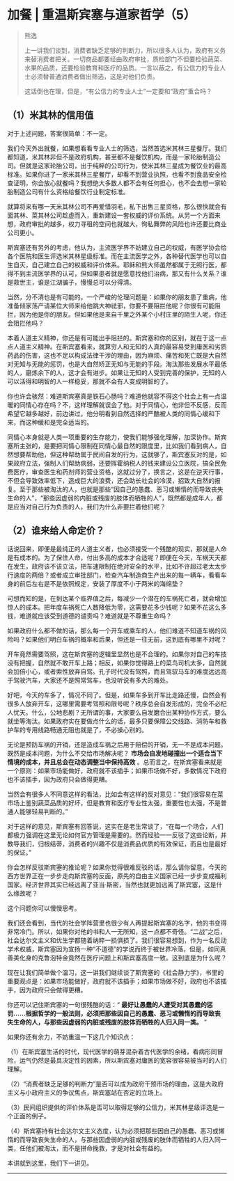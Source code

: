 # 加餐 | 重温斯宾塞与道家哲学（5）

> 熊逸
> 
> 上一讲我们谈到，消费者缺乏足够的判断力，所以很多人认为，政府有义务来替消费者把关。一切商品都要经由政府审批，质检部门不但要检验蔬菜、水果的品质，还要检验教育和医疗的品质。一言以蔽之，有公信力的专业人士必须替普通消费者做出筛选，这是对他们负责。
> 
> 这话倒也在理，但是，“有公信力的专业人士”一定要和“政府”重合吗？

## （1）米其林的信用值

对于上述问题，答案很简单：不一定。

我们今天外出就餐，如果想看看专业人士的筛选，当然首选米其林三星餐厅。我们都知道，米其林非但不是政府机构，甚至都不是餐饮机构，而是一家轮胎制造公司。但就是这家轮胎公司，出于纯粹的公司行为，使米其林三星成为餐饮业的最高标准。如果你进了一家米其林三星餐厅，却看不到营业执照，也看不到食品安全检查证明，你会放心就餐吗？我想绝大多数人都不会有任何担心，也不会去想一家轮胎制造公司有什么资格给餐饮行业制定标准。

就算将来有哪一天米其林公司不再爱惜羽毛，私下出售三星资格，那么很快就会有面其林、菜其林公司趁虚而入，重新建设一套权威的评价系统。从另一个方面来想，政府审批的越多，权力寻租的空间也就越大，徇私舞弊的风险也许还要比商业公司更小。

斯宾塞还有另外的考虑，他认为，主流医学界不妨建立自己的权威，有医学协会给各个医院和医生评选米其林星级标准。而在主流医学之外，各种替代医学也可以自生自灭，自己建立自己的权威和评价体系。耶稣和熊大师虽然都属于无照行医，都得不到主流医学界的认可，但如果患者就是愿意找他们治病，那又有什么关系？谁是救世主，谁是江湖骗子，慢慢总可以分得清。

当然，分不清也是有可能的。一个严峻的伦理问题是：如果你的朋友患了重病，他准备倾家荡产请某位大师来给他跳大神祛邪，你要不要阻拦他呢？你很有可能阻拦，因为他是你的朋友。但如果他是来自千里之外某个小村庄里的陌生人呢，你还会阻拦他吗？

本着人道主义精神，你还是有可能出手阻拦的。斯宾塞和你的区别，就在于这一点点人道主义精神。在斯宾塞看来，就算穷人和无知的人真的最容易受到庸医和劣质药品的伤害，这也不足以构成法律干涉的理由，因为麻烦、痛苦和死亡既是大自然对无知与无能的惩罚，也是大自然矫正无知与无能的手段。淘汰那些发展水平最低的人，磨炼余下的人，这才会有进步。如果让无知的人受到完善的保护，无知的人可以活得和明智的人一样稳妥，那就不会有人变成明智的了。

你也许会骇然：难道斯宾塞真是铁石心肠吗？难道他就容不得这个社会上有一点温暖的同情心存在吗？不，这样理解就误会了他。对于同情心，他非但不反感，反而希望它越多越好，前边讲过，他分明看到自然选择的严酷被人类的同情心缓和下来，而这种缓和是完全适当的。

同情心本身就是人类一项重要的生存能力，使我们能够强化理解，加深协作。斯宾塞所主张的，是要把同情心限制在同情心最自然的限度里，比如我们看到病人，自然想要帮助他，但这种帮助属于民间自发的行为，这就够了，斯宾塞反对的是，如果政府立法，强制人们帮助病弱，还要挥霍纳税人的钱来建设公立医院，搞全民免费医疗，审查医生和药剂师的营业资格，这就过分了，换言之，这是在逆天行事，不但会导致效率低下，造成巨大的浪费，还会助长社会的冷漠，招致大自然的报复。至于那些被淘汰的人，也就是那些“因自己的愚蠢、恶习或懒惰的而导致丧失生命的人”，“那些因虚弱的内脏或残废的肢体而牺牲的人”，既然都是成年人，都是应当对自己行为负责的人，我们为什么非要拦着他们呢？

## （2）谁来给人命定价？

话说回来，即便是最纯正的人道主义者，也必须接受一个残酷的现实，那就是人命是有成本的。为了保住人命，付出多高的成本才合适呢？即便在今天，车祸天天都在发生，政府该不该立法，把车速限制在绝对安全的水平，比如不许超过老太太步行速度的两倍？或者成立审批部门，检查汽车制造商生产出来的每一辆车，看看车身的前后左右是不是依照规定，安装了厚度不小于两米的海绵垫？

可想而知的是，在到达某个临界值之后，每减少一个潜在的车祸死亡者，就会增加惊人的成本。把年度车祸死亡人数降低为零，这需要花多少钱呢？如果不花这么多钱，难道就应该受到道德的谴责吗？难道就是不尊重生命吗？

如果政府什么都不做的话，那么每一个开车或乘车的人，他们难道不知道车祸的风险吗？如果他们明白车祸的概率和后果，但还是一往无前，这到底有哪里不对呢？

开车竟然需要驾照，这在斯宾塞的逻辑里显然也是不合理的。如果你对自己的车技没有把握，自然就不敢开车上路；相反，如果你觉得路上的菜鸟司机太多，自然就会加倍小心，或者索性放弃自驾。孔子时代没有驾照，而且驾驭马车的难度远远高于驾驶汽车，大家还不是照常驾车，也没听说有多大的难处。

好吧，今天的车多了，情况不同了。但是，如果车多到开车比走路还慢，自然会有很多人放弃开车，这哪里需要考驾照和限号呢？秩序总会自发形成的，完全不必杞人忧天。什么，公地悲剧？无所谓的事，大家要么自发磨合出某种协作方式，要么就坐等淘汰。如果政府实在要做点什么的话，最多只要保障公交线路、消防车和救护车的专用线路畅通无阻也就是了，不必操心别的。

无论是预防车祸的开销，还是造成车祸之后用于赔偿的开销，无一不是成本问题。既然是成本问题，为什么不交给市场解决呢？ **市场会自发地碰撞出一个适合当下情境的成本，并且总会在动态调整当中保持高效** 。总而言之，在斯宾塞看来就是一个原则：如果市场能做好，政府就不该插手；如果市场做不好，多数情况下政府也不该插手，因为政府只会做得更糟。

当然会有很多人不同意这样的看法，比如会有这样的反对意见：“我们很容易在菜市场上鉴别蔬菜品质的好坏，但是教育和医疗专业性太强，重要性也太强，不是普通人能够轻易判断的。”

对于这样的意见，斯宾塞有回答说，这实在是老生常谈了，“在每一个场合，人们都极力强调在这里无论如何官方管理是需要的。然而经验一一反驳了这些论断，并教导我们，归根结蒂，消费者的兴趣不仅是消费品优质的有效保证，而且也是最好的保证。”

你会怎样反驳斯宾塞的推论呢？如果你觉得很难反驳的话，那么请你留意，今天的西方世界正在一步步走向斯宾塞的反面，原先的自由主义国家已经一步步变成福利国家。经济世界其实已经远离了亚当·斯密，当然也就更加远离了斯宾塞，这是什么缘故呢？

这个问题你可以慢慢思考。

我们还会看到，当代的社会学阵营里也很少有人再提起斯宾塞的名字，他的书变得非常冷门。所以，如果你对他的书和人一无所知，这一点都不奇怪。“二战”之后，社会达尔文主义和优生学都随着纳粹一损俱损了。我们很容易想到，作为一名反动学术权威，斯宾塞因为宣扬一种“不道德”的学说而终于被世界冷落，但是，如同真善美化身的克鲁泡特金竟然在医疗问题上和斯宾塞高度一致。这到底是为什么呢？

现在让我们简单做个温习，这一讲我们继续谈了斯宾塞的《社会静力学》，书里的重要观点是：如果市场能做好，政府就不该插手；如果市场做不好，政府也不该插手，因为政府只会做得更糟。

你还可以记住斯宾塞的一句很残酷的话：“ **最好让愚蠢的人遭受对其愚蠢的惩罚……根据哲学的一般法则，必须把那些因自己的愚蠢、恶习或懒惰的而导致丧失生命的人，与那些因虚弱的内脏或残废的肢体而牺牲的人归入同一类。** ”

如果你还有余力，不妨重温一下这几个知识点：

（1）在斯宾塞生活的时代，现代医学的萌芽混杂着古代医学的余绪，看病形同冒险，运气仍然是最具决定性的因素，所以斯宾塞对庸医的宽容很容易被当时的人们理解。

（2）“消费者缺乏足够的判断力”是否可以成为政府干预市场的理由，这是大政府主义与小政府主义的争议焦点，斯宾塞站在否定的立场上。

（3）民间组织提供的评价体系是否可以取得足够的公信力，米其林星级评选是一个正面的例子。

（4）斯宾塞持有社会达尔文主义态度，认为必须把那些因自己的愚蠢、恶习或懒惰的而导致丧失生命的人，与那些因虚弱的内脏或残废的肢体而牺牲的人归入同一类，任他们被淘汰，而不是拼命挽救，才是对社会有益的。

本讲就到这里，我们下一讲见。

---
